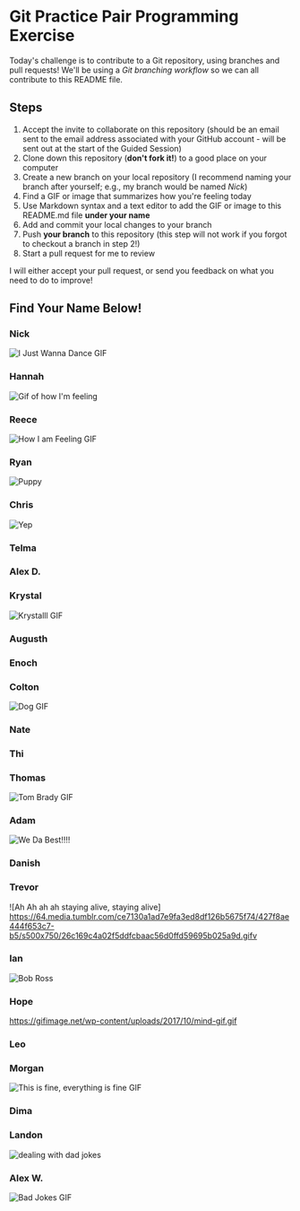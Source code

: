 # Git Practice Pair Programming Exercise

Today's challenge is to contribute to a Git repository, using branches and pull requests! 
We'll be using a *Git branching workflow* so we can all contribute to this README file.

## Steps

1. Accept the invite to collaborate on this repository (should be an email sent to the email 
address associated with your GitHub account - will be sent out at the start of the Guided 
Session)
2. Clone down this repository (**don't fork it!**) to a good place on your computer
3. Create a new branch on your local repository (I recommend naming your branch after 
yourself; e.g., my branch would be named _Nick_)
4. Find a GIF or image that summarizes how you're feeling today
5. Use Markdown syntax and a text editor to add the GIF or image to this README.md file 
**under your name**
6. Add and commit your local changes to your branch
7. Push **your branch** to this repository (this step will not work if you forgot to checkout 
a branch in step 2!)
8. Start a pull request for me to review

I will either accept your pull request, or send you feedback on what you need to do to 
improve!

## Find Your Name Below!

### Nick

![I Just Wanna Dance GIF](https://media0.giphy.com/media/3o7WIwZlXWAwKluOaI/200w.gif?cid=ecf05e47ndwi1p6qnnt7cjt4r1te4xt1nx6mfjr6e1x7nybi&rid=200w.gif)

### Hannah

![Gif of how I'm feeling](https://media4.giphy.com/media/TGagqsMECv6nIDyh5L/giphy.gif?cid=ecf05e47ct4cjqmcpojg1n5bsf2d443h0nntk8hbwe1icjjd&rid=giphy.gif&ct=g)

### Reece

![How I am Feeling GIF](https://giphy.com/clips/therokuchannel-the-roku-channel-kevin-hart-confessions-from-NdODrzFYMhRtlaZwWp)

### Ryan

![Puppy](https://media.giphy.com/media/ZFFVNwIbjsKtP3lHYK/giphy.gif)


### Chris

![Yep](https://media2.giphy.com/media/NEvPzZ8bd1V4Y/giphy.gif?cid=ecf05e47645d2303c975e105ae73465de086a6cac2dcf393&rid=giphy.gif&ct=g)

### Telma



### Alex D.



### Krystal
![Krystalll GIF](https://media.tenor.com/images/d6f9560d7bf4cc39b630595050702215/tenor.gif)

### Augusth



### Enoch



### Colton
![Dog GIF](https://th.bing.com/th/id/R.2ba1c4261d74a7240a109864d8635b5b?rik=na0Gbc9%2fZPF4Mw&riu=http%3a%2f%2fviralcircus.com%2fwp-content%2fuploads%2f2013%2f12%2ftumblr_mqiythizq71sb76i4o1_500.gif&ehk=bg8pddddiRXGfgfTQ2tn9hrH2ES0Zwi7CXOd94d%2b1S4%3d&risl=&pid=ImgRaw&r=0)


### Nate



### Thi



### Thomas
![Tom Brady GIF](https://media1.tenor.com/images/28b033c82d9fd276b91cca237a51a41d/tenor.gif?itemid=8228986)


### Adam
![We Da Best!!!!](https://c.tenor.com/jJ9L5LJeUQAAAAAC/dj-khaled-we-da-best.gif)


### Danish



### Trevor

![Ah Ah ah ah staying alive, staying alive] https://64.media.tumblr.com/ce7130a1ad7e9fa3ed8df126b5675f74/427f8ae444f653c7-b5/s500x750/26c169c4a02f5ddfcbaac56d0ffd59695b025a9d.gifv

### Ian

![Bob Ross](https://media.giphy.com/media/rYEAkYihZsyWs/giphy.gif)

### Hope
https://gifimage.net/wp-content/uploads/2017/10/mind-gif.gif


### Leo



### Morgan

![This is fine, everything is fine GIF](https://th.bing.com/th/id/R.0b7f69b7bd529d2acfb7fbdc338b1d35?rik=rsORvKJrej7XJQ&riu=http%3a%2f%2fwww.newcollege.utoronto.ca%2fwp-content%2fuploads%2f2017%2f03%2f04-fine-400w.gif&ehk=WDfFQX7LotJwMpm8IMflFWR%2b4t7XPLAXOyAstwwBtcA%3d&risl=&pid=ImgRaw&r=0)


### Dima



### Landon

![dealing with dad jokes](https://user-images.githubusercontent.com/108957599/178589945-fb37b437-faa1-437d-9361-2f3258182f76.gif)

### Alex W.
![Bad Jokes GIF](https://media0.giphy.com/media/Oq1fhM7WISYJ65Vsze/giphy.gif?cid=ecf05e478it7ux48u1isrny36rf5kjlg9mh3drjfoe41beqz&rid=giphy.gif&ct=g)
